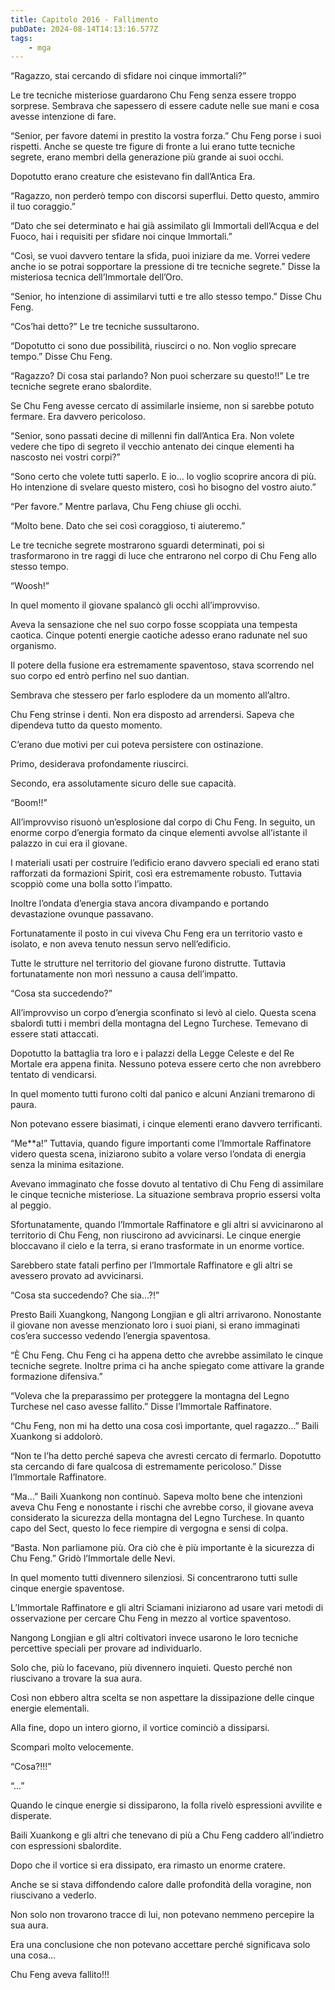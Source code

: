 ```yaml
---
title: Capitolo 2016 - Fallimento
pubDate: 2024-08-14T14:13:16.577Z
tags:
    - mga
---
```





“Ragazzo, stai cercando di sfidare noi cinque immortali?”


Le tre tecniche misteriose guardarono Chu Feng senza essere troppo sorprese. Sembrava che sapessero di essere cadute nelle sue mani e cosa avesse intenzione di fare.

“Senior, per favore datemi in prestito la vostra forza.” Chu Feng porse i suoi rispetti. Anche se queste tre figure di fronte a lui erano tutte tecniche segrete, erano membri della generazione più grande ai suoi occhi.

Dopotutto erano creature che esistevano fin dall’Antica Era.


“Ragazzo, non perderò tempo con discorsi superflui. Detto questo, ammiro il tuo coraggio.”

“Dato che sei determinato e hai già assimilato gli Immortali dell’Acqua e del Fuoco, hai i requisiti per sfidare noi cinque Immortali.”


“Così, se vuoi davvero tentare la sfida, puoi iniziare da me. Vorrei vedere anche io se potrai sopportare la pressione di tre tecniche segrete.” Disse la misteriosa tecnica dell’Immortale dell’Oro.


“Senior, ho intenzione di assimilarvi tutti e tre allo stesso tempo.” Disse Chu Feng.

“Cos’hai detto?” Le tre tecniche sussultarono.


“Dopotutto ci sono due possibilità, riuscirci o no. Non voglio sprecare tempo.” Disse Chu Feng.


“Ragazzo? Di cosa stai parlando? Non puoi scherzare su questo!!” Le tre tecniche segrete erano sbalordite.


Se Chu Feng avesse cercato di assimilarle insieme, non si sarebbe potuto fermare. Era davvero pericoloso.

“Senior, sono passati decine di millenni fin dall’Antica Era. Non volete vedere che tipo di segreto il vecchio antenato dei cinque elementi ha nascosto nei vostri corpi?”

“Sono certo che volete tutti saperlo. E io… lo voglio scoprire ancora di più. Ho intenzione di svelare questo mistero, così ho bisogno del vostro aiuto.”

“Per favore.” Mentre parlava, Chu Feng chiuse gli occhi.


“Molto bene. Dato che sei così coraggioso, ti aiuteremo.”


Le tre tecniche segrete mostrarono sguardi determinati, poi si trasformarono in tre raggi di luce che entrarono nel corpo di Chu Feng allo stesso tempo.

“Woosh!”


In quel momento il giovane spalancò gli occhi all’improvviso.


Aveva la sensazione che nel suo corpo fosse scoppiata una tempesta caotica. Cinque potenti energie caotiche adesso erano radunate nel suo organismo.


Il potere della fusione era estremamente spaventoso, stava scorrendo nel suo corpo ed entrò perfino nel suo dantian.


Sembrava che stessero per farlo esplodere da un momento all’altro.


Chu Feng strinse i denti. Non era disposto ad arrendersi. Sapeva che dipendeva tutto da questo momento.

C’erano due motivi per cui poteva persistere con ostinazione.

Primo, desiderava profondamente riuscirci.

Secondo, era assolutamente sicuro delle sue capacità.

“Boom!!”


All’improvviso risuonò un’esplosione dal corpo di Chu Feng. In seguito, un enorme corpo d’energia formato da cinque elementi avvolse all’istante il palazzo in cui era il giovane.


I materiali usati per costruire l’edificio erano davvero speciali ed erano stati rafforzati da formazioni Spirit, così era estremamente robusto. Tuttavia scoppiò come una bolla sotto l’impatto.


Inoltre l’ondata d’energia stava ancora divampando e portando devastazione ovunque passavano.


Fortunatamente il posto in cui viveva Chu Feng era un territorio vasto e isolato, e non aveva tenuto nessun servo nell’edificio.


Tutte le strutture nel territorio del giovane furono distrutte. Tuttavia fortunatamente non morì nessuno a causa dell’impatto.


“Cosa sta succedendo?”


All’improvviso un corpo d’energia sconfinato si levò al cielo. Questa scena sbalordì tutti i membri della montagna del Legno Turchese. Temevano di essere stati attaccati.


Dopotutto la battaglia tra loro e i palazzi della Legge Celeste e del Re Mortale era appena finita. Nessuno poteva essere certo che non avrebbero tentato di vendicarsi.


In quel momento tutti furono colti dal panico e alcuni Anziani tremarono di paura.

Non potevano essere biasimati, i cinque elementi erano davvero terrificanti.

“Me**a!” Tuttavia, quando figure importanti come l’Immortale Raffinatore videro questa scena, iniziarono subito a volare verso l’ondata di energia senza la minima esitazione.

Avevano immaginato che fosse dovuto al tentativo di Chu Feng di assimilare le cinque tecniche misteriose. La situazione sembrava proprio essersi volta al peggio.


Sfortunatamente, quando l’Immortale Raffinatore e gli altri si avvicinarono al territorio di Chu Feng, non riuscirono ad avvicinarsi. Le cinque energie bloccavano il cielo e la terra, si erano trasformate in un enorme vortice.


Sarebbero state fatali perfino per l’Immortale Raffinatore e gli altri se avessero provato ad avvicinarsi.

“Cosa sta succedendo? Che sia…?!”


Presto Baili Xuangkong, Nangong Longjian e gli altri arrivarono. Nonostante il giovane non avesse menzionato loro i suoi piani, si erano immaginati cos’era successo vedendo l’energia spaventosa.

“È Chu Feng. Chu Feng ci ha appena detto che avrebbe assimilato le cinque tecniche segrete. Inoltre prima ci ha anche spiegato come attivare la grande formazione difensiva.”

“Voleva che la preparassimo per proteggere la montagna del Legno Turchese nel caso avesse fallito.” Disse l’Immortale Raffinatore.

“Chu Feng, non mi ha detto una cosa così importante, quel ragazzo…” Baili Xuankong si addolorò.


“Non te l’ha detto perché sapeva che avresti cercato di fermarlo. Dopotutto sta cercando di fare qualcosa di estremamente pericoloso.” Disse l’Immortale Raffinatore.


“Ma…” Baili Xuankong non continuò. Sapeva molto bene che intenzioni aveva Chu Feng e nonostante i rischi che avrebbe corso, il giovane aveva considerato la sicurezza della montagna del Legno Turchese. In quanto capo del Sect, questo lo fece riempire di vergogna e sensi di colpa.

“Basta. Non parliamone più. Ora ciò che è più importante è la sicurezza di Chu Feng.” Gridò l’Immortale delle Nevi.


In quel momento tutti divennero silenziosi. Si concentrarono tutti sulle cinque energie spaventose.


L’Immortale Raffinatore e gli altri Sciamani iniziarono ad usare vari metodi di osservazione per cercare Chu Feng in mezzo al vortice spaventoso.


Nangong Longjian e gli altri coltivatori invece usarono le loro tecniche percettive speciali per provare ad individuarlo.


Solo che, più lo facevano, più divennero inquieti. Questo perché non riuscivano a trovare la sua aura.


Così non ebbero altra scelta se non aspettare la dissipazione delle cinque energie elementali.


Alla fine, dopo un intero giorno, il vortice cominciò a dissiparsi.


Scomparì molto velocemente.


“Cosa?!!!”


“...”


Quando le cinque energie si dissiparono, la folla rivelò espressioni avvilite e disperate.


Baili Xuankong e gli altri che tenevano di più a Chu Feng caddero all’indietro con espressioni sbalordite.


Dopo che il vortice si era dissipato, era rimasto un enorme cratere.


Anche se si stava diffondendo calore dalle profondità della voragine, non riuscivano a vederlo.

Non solo non trovarono tracce di lui, non potevano nemmeno percepire la sua aura.


Era una conclusione che non potevano accettare perché significava solo una cosa…

Chu Feng aveva fallito!!!


